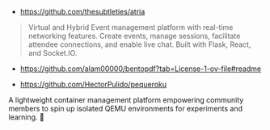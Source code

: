 * https://github.com/thesubtleties/atria

>  Virtual and Hybrid Event management platform with real-time networking features. Create events, manage sessions, facilitate attendee connections, and enable live chat. Built with Flask, React, and Socket.IO. 

* https://github.com/alam00000/bentopdf?tab=License-1-ov-file#readme

* https://github.com/HectorPulido/pequeroku

A lightweight container management platform empowering community members to spin up isolated QEMU environments for experiments and learning. 🚀


